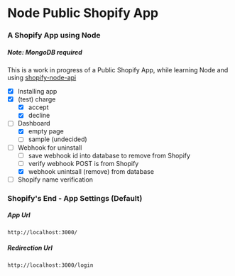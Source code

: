 # Node Public Shopify App

### A Shopify App using Node
##### Note: MongoDB required

This is a work in progress of a Public Shopify App,
while learning Node and using [shopify-node-api](https://www.npmjs.com/package/shopify-node-api)

- [x] Installing app
- [x] (test) charge
    - [x] accept
    - [x] decline
- [ ] Dashboard
    - [x] empty page
    - [ ] sample (undecided)
- [ ] Webhook for uninstall
    - [ ] save webhook id into database to remove from Shopify
    - [ ] verify webhook POST is from Shopify
    - [x] webhook unintsall (remove) from database
- [ ] Shopify name verification

### Shopify's End - App Settings (Default)

##### App Url
`http://localhost:3000/`

##### Redirection Url
`http://localhost:3000/login`
